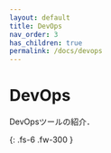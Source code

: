 ```yaml
---
layout: default
title: DevOps
nav_order: 3
has_children: true
permalink: /docs/devops
---
```


# DevOps

DevOpsツールの紹介．

{: .fs-6 .fw-300 }
